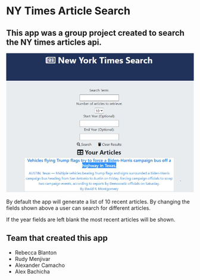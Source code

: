 # NY Times Article Search

## This app was a group project created to search the NY times articles api.

![Site Screenshot](./nyt.search.JPG)

By default the app will generate a list of 10 recent articles. By changing the fields shown above a user can search for different articles.

If the year fields are left blank the most recent articles will be shown.

## Team that created this app
* Rebecca Blanton
* Rudy Menjivar
* Alexander Camacho
* Alex Bachicha